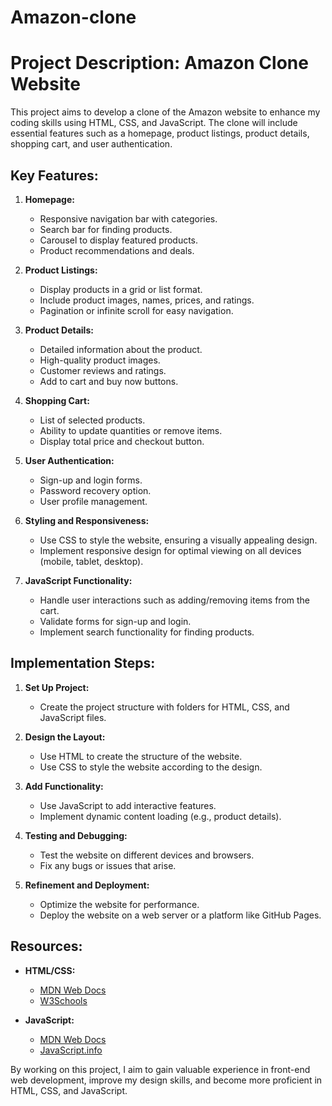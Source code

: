 # Amazon-clone
# Project Description: Amazon Clone Website

This project aims to develop a clone of the Amazon website to enhance my coding skills using HTML, CSS, and JavaScript. The clone will include essential features such as a homepage, product listings, product details, shopping cart, and user authentication.

## Key Features:

1. **Homepage:**
   - Responsive navigation bar with categories.
   - Search bar for finding products.
   - Carousel to display featured products.
   - Product recommendations and deals.

2. **Product Listings:**
   - Display products in a grid or list format.
   - Include product images, names, prices, and ratings.
   - Pagination or infinite scroll for easy navigation.

3. **Product Details:**
   - Detailed information about the product.
   - High-quality product images.
   - Customer reviews and ratings.
   - Add to cart and buy now buttons.

4. **Shopping Cart:**
   - List of selected products.
   - Ability to update quantities or remove items.
   - Display total price and checkout button.

5. **User Authentication:**
   - Sign-up and login forms.
   - Password recovery option.
   - User profile management.

6. **Styling and Responsiveness:**
   - Use CSS to style the website, ensuring a visually appealing design.
   - Implement responsive design for optimal viewing on all devices (mobile, tablet, desktop).

7. **JavaScript Functionality:**
   - Handle user interactions such as adding/removing items from the cart.
   - Validate forms for sign-up and login.
   - Implement search functionality for finding products.

## Implementation Steps:

1. **Set Up Project:**
   - Create the project structure with folders for HTML, CSS, and JavaScript files.

2. **Design the Layout:**
   - Use HTML to create the structure of the website.
   - Use CSS to style the website according to the design.

3. **Add Functionality:**
   - Use JavaScript to add interactive features.
   - Implement dynamic content loading (e.g., product details).

4. **Testing and Debugging:**
   - Test the website on different devices and browsers.
   - Fix any bugs or issues that arise.

5. **Refinement and Deployment:**
   - Optimize the website for performance.
   - Deploy the website on a web server or a platform like GitHub Pages.

## Resources:
- **HTML/CSS:**
  - [MDN Web Docs](https://developer.mozilla.org/en-US/docs/Web/HTML)
  - [W3Schools](https://www.w3schools.com/)

- **JavaScript:**
  - [MDN Web Docs](https://developer.mozilla.org/en-US/docs/Web/JavaScript)
  - [JavaScript.info](https://javascript.info/)

By working on this project, I aim to gain valuable experience in front-end web development, improve my design skills, and become more proficient in HTML, CSS, and JavaScript.
